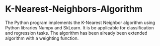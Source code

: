 # K-Nearest-Neighbors-Algorithm
The Python program implements the K-Nearest Neighbor algorithm using Python libraries Numpy and SkLearn. It is be applicable for classification and regression tasks. The algorithm has been already been extended algorithm with a weighting function. 

